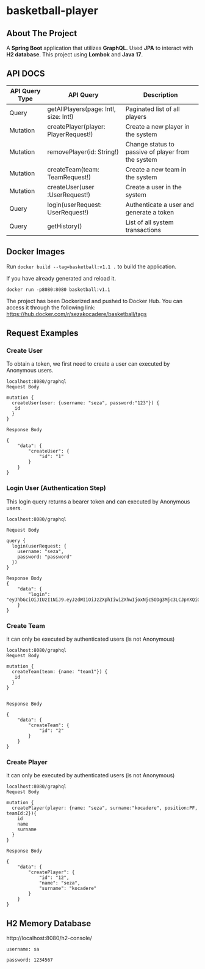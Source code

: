 # basketball-player

## About The Project

A **Spring Boot** application that utilizes **GraphQL.** Used **JPA** to interact with **H2 database**. This project using **Lombok** and **Java 17**.

## API DOCS

API Query Type | API Query| Description |
|--|--|--|
| Query	| getAllPlayers(page: Int!, size: Int!)|Paginated list of all players| 
| Mutation | createPlayer(player: PlayerRequest!) |Create a new player in the system|
| Mutation | removePlayer(id: String!)	|Change status to passive of player from the system|
| Mutation|createTeam(team: TeamRequest!)	|Create a new team in the system|
| Mutation|createUser(user :UserRequest!)	|Create a user in the system|
| Query |login(userRequest: UserRequest!) |Authenticate a user and generate a token|
| Query	|getHistory() |List of all system transactions|

## Docker Images
Run ```docker build --tag=basketball:v1.1 .```  to build the application.

If you have already generated and reload it.

``` docker run -p8080:8080 basketball:v1.1    ``` 

The project has been Dockerized and pushed to Docker Hub. You can access it through the following link: https://hub.docker.com/r/sezakocadere/basketball/tags

## Request Examples

### Create User
To obtain a token, we first need to create a user can executed by Anonymous users.
```
localhost:8080/graphql
Request Body

mutation {
  createUser(user: {username: "seza", password:"123"}) {
   id
  }
}

Response Body

{
    "data": {
        "createUser": {
            "id": "1"
        }
    }
}
```

### Login User (Authentication Step)
This login query returns a bearer token and can executed by Anonymous users.
```
localhost:8080/graphql

Request Body

query {
  login(userRequest: {
    username: "seza",
    password: "password"
  })
}

Response Body
{
    "data": {
        "login": "eyJhbGciOiJIUzI1NiJ9.eyJzdWIiOiJzZXphIiwiZXhwIjoxNjc5ODg3Mjc3LCJpYXQiOjE2Nzk4NjkyNzd9.K7LMS30p56vjZSWWnUPtfIbm3eSikiBQD12d8ngT2wE"
    }
}
```


### Create Team
it can only be executed by authenticated users (is not Anonymous) 
```
localhost:8080/graphql
Request Body

mutation {
  createTeam(team: {name: "team1"}) {
   id
  }
}


Response Body

{
    "data": {
        "createTeam": {
            "id": "2"
        }
    }
}
```

### Create Player
it can only be executed by authenticated users (is not Anonymous) 
```
localhost:8080/graphql
Request Body

mutation {
  createPlayer(player: {name: "seza", surname:"kocadere", position:PF, teamId:2}){
    id
    name
    surname
  }
}

Response Body

{
    "data": {
        "createPlayer": {
            "id": "12",
            "name": "seza",
            "surname": "kocadere"
        }
    }
}
```

## H2 Memory Database
http://localhost:8080/h2-console/
```
username: sa

password: 1234567
```
